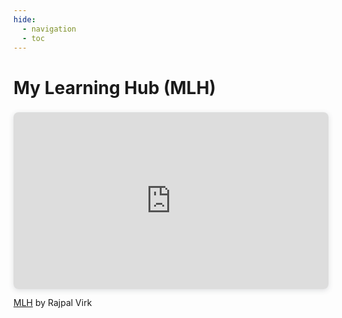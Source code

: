 ```yaml
---
hide:
  - navigation
  - toc
---
```

# My Learning Hub (MLH)

<div style="position: relative; width: 100%; height: 0; padding-top: 56.2225%;
 padding-bottom: 0; box-shadow: 0 2px 8px 0 rgba(63,69,81,0.16); margin-top: 1.6em; margin-bottom: 0.9em; overflow: hidden;
 border-radius: 8px; will-change: transform;">
  <iframe loading="lazy" style="position: absolute; width: 100%; height: 100%; top: 0; left: 0; border: none; padding: 0;margin: 0;"
    src="https:&#x2F;&#x2F;www.canva.com&#x2F;design&#x2F;DAGC4Lesxlw&#x2F;-NQBedz7osqAKccrudeLHw&#x2F;view?embed" allowfullscreen="allowfullscreen" allow="fullscreen">
  </iframe>
</div>
<a href="https:&#x2F;&#x2F;www.canva.com&#x2F;design&#x2F;DAGC4Lesxlw&#x2F;-NQBedz7osqAKccrudeLHw&#x2F;view?utm_content=DAGC4Lesxlw&amp;utm_campaign=designshare&amp;utm_medium=embeds&amp;utm_source=link" target="_blank" rel="noopener">MLH</a> by Rajpal Virk